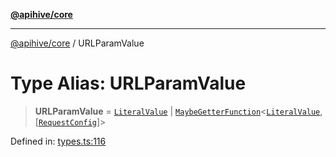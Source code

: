 [**@apihive/core**](../README.md)

***

[@apihive/core](../globals.md) / URLParamValue

# Type Alias: URLParamValue

> **URLParamValue** = [`LiteralValue`](LiteralValue.md) \| [`MaybeGetterFunction`](MaybeGetterFunction.md)\<[`LiteralValue`](LiteralValue.md), \[[`RequestConfig`](RequestConfig.md)\]\>

Defined in: [types.ts:116](https://github.com/cleverplatypus/apihive-core/blob/41e3c1cea55590dc03062ff0c7aaa365f3b52362/src/types.ts#L116)
